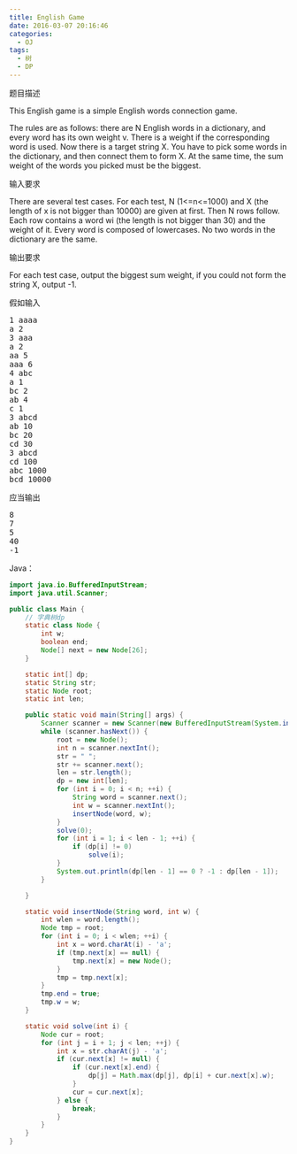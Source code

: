 ```yaml
---
title: English Game
date: 2016-03-07 20:16:46
categories:
  - OJ
tags:
  - 树
  - DP
---
```


题目描述

This English game is a simple English words connection game.

The rules are as follows: there are N English words in a dictionary, and every word has its own weight v. There is a weight if the corresponding word is used. Now there is a target string X. You have to pick some words in the dictionary, and then connect them to form X. At the same time, the sum weight of the words you picked must be the biggest.
<!--more-->

输入要求

There are several test cases. For each test, N (1<=n<=1000) and X (the length of x is not bigger than 10000) are given at first. Then N rows follow. Each row contains a word wi (the length is not bigger than 30) and the weight of it. Every word is composed of lowercases. No two words in the dictionary are the same.

输出要求

For each test case, output the biggest sum weight, if you could not form the string X, output -1.

假如输入
<pre>1 aaaa
a 2
3 aaa
a 2
aa 5
aaa 6
4 abc
a 1
bc 2
ab 4
c 1
3 abcd
ab 10
bc 20
cd 30
3 abcd
cd 100
abc 1000
bcd 10000
</pre>
应当输出
<pre>8
7
5
40
-1
</pre>


Java：

``` java
import java.io.BufferedInputStream;
import java.util.Scanner;

public class Main {
    // 字典树dp
    static class Node {
        int w;
        boolean end;
        Node[] next = new Node[26];
    }

    static int[] dp;
    static String str;
    static Node root;
    static int len;

    public static void main(String[] args) {
        Scanner scanner = new Scanner(new BufferedInputStream(System.in));
        while (scanner.hasNext()) {
            root = new Node();
            int n = scanner.nextInt();
            str = " ";
            str += scanner.next();
            len = str.length();
            dp = new int[len];
            for (int i = 0; i < n; ++i) {
                String word = scanner.next();
                int w = scanner.nextInt();
                insertNode(word, w);
            }
            solve(0);
            for (int i = 1; i < len - 1; ++i) {
                if (dp[i] != 0)
                    solve(i);
            }
            System.out.println(dp[len - 1] == 0 ? -1 : dp[len - 1]);
        }

    }

    static void insertNode(String word, int w) {
        int wlen = word.length();
        Node tmp = root;
        for (int i = 0; i < wlen; ++i) {
            int x = word.charAt(i) - 'a';
            if (tmp.next[x] == null) {
                tmp.next[x] = new Node();
            }
            tmp = tmp.next[x];
        }
        tmp.end = true;
        tmp.w = w;
    }

    static void solve(int i) {
        Node cur = root;
        for (int j = i + 1; j < len; ++j) {
            int x = str.charAt(j) - 'a';
            if (cur.next[x] != null) {
                if (cur.next[x].end) {
                    dp[j] = Math.max(dp[j], dp[i] + cur.next[x].w);
                }
                cur = cur.next[x];
            } else {
                break;
            }
        }
    }
}
```